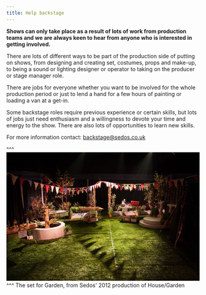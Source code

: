 ```yaml
---
title: Help backstage
---
```

**Shows can only take place as a result of lots of work from production teams and we are always keen to hear from anyone who is interested in getting involved.**

There are lots of different ways to be part of the production side of putting on shows, from designing and creating set, costumes, props and make-up, to being a sound or lighting designer or operator to taking on the producer or stage manager role. 

There are jobs for everyone whether you want to be involved for the whole production period or just to lend a hand for a few hours of painting or loading a van at a get-in.

Some backstage roles require previous experience or certain skills, but lots of jobs just need enthusiasm and a willingness to devote your time and energy to the show. There are also lots of opportunities to learn new skills.

For more information contact: backstage@sedos.co.uk

^^^ ![](/assets/8119013834_92dfdaa97c_c.jpg) 
^^^ The set for Garden, from Sedos' 2012 production of House/Garden